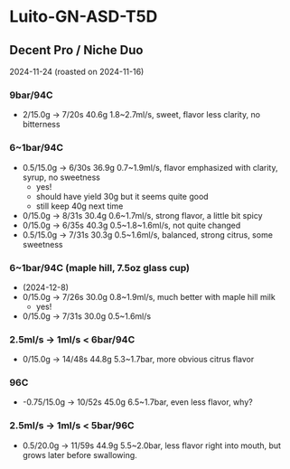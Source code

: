 # Luito-GN-ASD-T5D

## Decent Pro / Niche Duo

2024-11-24 (roasted on 2024-11-16)

### 9bar/94C

- 2/15.0g -> 7/20s 40.6g 1.8\~2.7ml/s, sweet, flavor less clarity, no bitterness

### 6~1bar/94C

- 0.5/15.0g -> 6/30s 36.9g 0.7\~1.9ml/s, flavor emphasized with clarity, syrup, no sweetness
  - yes!
  - should have yield 30g but it seems quite good
  - still keep 40g next time
- 0/15.0g -> 8/31s 30.4g 0.6\~1.7ml/s, strong flavor, a little bit spicy
- 0/15.0g -> 6/35s 40.3g 0.5\~1.8\~1.6ml/s, not quite changed
- 0.5/15.0g -> 7/31s 30.3g 0.5\~1.6ml/s, balanced, strong citrus, some sweetness

### 6~1bar/94C (maple hill, 7.5oz glass cup)

- (2024-12-8)
- 0/15.0g -> 7/26s 30.0g 0.8\~1.9ml/s, much better with maple hill milk
  - yes!
- 0/15.0g -> 7/31s 30.0g 0.5\~1.6ml/s

### 2.5ml/s -> 1ml/s < 6bar/94C

- 0/15.0g -> 14/48s 44.8g 5.3\~1.7bar, more obvious citrus flavor

### 96C

- -0.75/15.0g -> 10/52s 45.0g 6.5\~1.7bar, even less flavor, why?

### 2.5ml/s -> 1ml/s < 5bar/96C

- 0.5/20.0g -> 11/59s 44.9g 5.5\~2.0bar, less flavor right into mouth, but grows later before swallowing.
